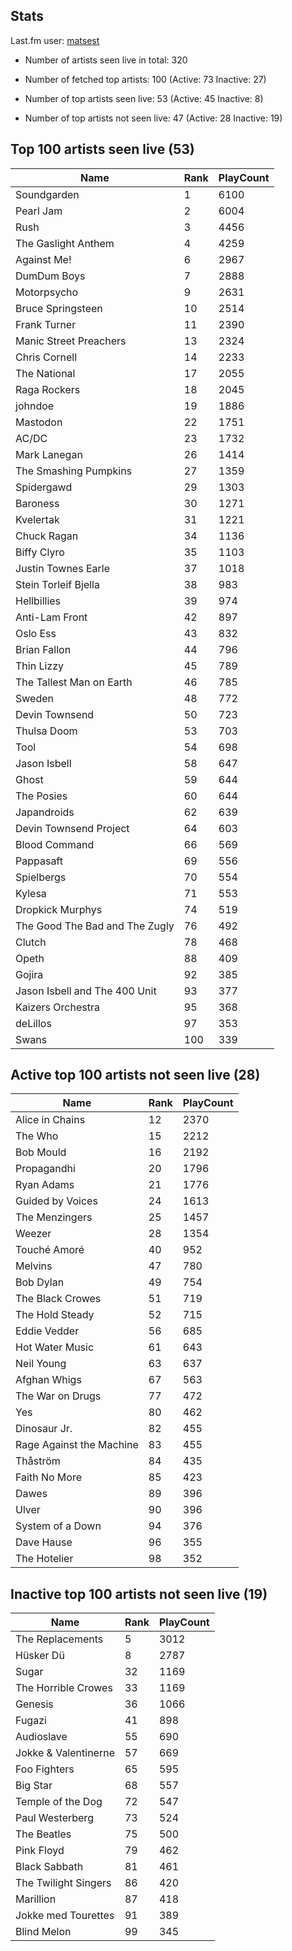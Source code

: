 ## Stats 


Last.fm user: [matsest](https://www.last.fm/user/matsest)

- Number of artists seen live in total: 320

- Number of fetched top artists: 100 (Active: 73 Inactive: 27)

- Number of top artists seen live: 53 (Active: 45 Inactive: 8)

- Number of top artists not seen live: 47 (Active: 28 Inactive: 19)

## Top 100 artists seen live (53)

Name                           | Rank | PlayCount
------------------------------ | ---- | ---------
Soundgarden                    | 1    | 6100     
Pearl Jam                      | 2    | 6004     
Rush                           | 3    | 4456     
The Gaslight Anthem            | 4    | 4259     
Against Me!                    | 6    | 2967     
DumDum Boys                    | 7    | 2888     
Motorpsycho                    | 9    | 2631     
Bruce Springsteen              | 10   | 2514     
Frank Turner                   | 11   | 2390     
Manic Street Preachers         | 13   | 2324     
Chris Cornell                  | 14   | 2233     
The National                   | 17   | 2055     
Raga Rockers                   | 18   | 2045     
johndoe                        | 19   | 1886     
Mastodon                       | 22   | 1751     
AC/DC                          | 23   | 1732     
Mark Lanegan                   | 26   | 1414     
The Smashing Pumpkins          | 27   | 1359     
Spidergawd                     | 29   | 1303     
Baroness                       | 30   | 1271     
Kvelertak                      | 31   | 1221     
Chuck Ragan                    | 34   | 1136     
Biffy Clyro                    | 35   | 1103     
Justin Townes Earle            | 37   | 1018     
Stein Torleif Bjella           | 38   | 983      
Hellbillies                    | 39   | 974      
Anti-Lam Front                 | 42   | 897      
Oslo Ess                       | 43   | 832      
Brian Fallon                   | 44   | 796      
Thin Lizzy                     | 45   | 789      
The Tallest Man on Earth       | 46   | 785      
Sweden                         | 48   | 772      
Devin Townsend                 | 50   | 723      
Thulsa Doom                    | 53   | 703      
Tool                           | 54   | 698      
Jason Isbell                   | 58   | 647      
Ghost                          | 59   | 644      
The Posies                     | 60   | 644      
Japandroids                    | 62   | 639      
Devin Townsend Project         | 64   | 603      
Blood Command                  | 66   | 569      
Pappasaft                      | 69   | 556      
Spielbergs                     | 70   | 554      
Kylesa                         | 71   | 553      
Dropkick Murphys               | 74   | 519      
The Good The Bad and The Zugly | 76   | 492      
Clutch                         | 78   | 468      
Opeth                          | 88   | 409      
Gojira                         | 92   | 385      
Jason Isbell and The 400 Unit  | 93   | 377      
Kaizers Orchestra              | 95   | 368      
deLillos                       | 97   | 353      
Swans                          | 100  | 339      

## Active top 100 artists not seen live (28)

Name                     | Rank | PlayCount
------------------------ | ---- | ---------
Alice in Chains          | 12   | 2370     
The Who                  | 15   | 2212     
Bob Mould                | 16   | 2192     
Propagandhi              | 20   | 1796     
Ryan Adams               | 21   | 1776     
Guided by Voices         | 24   | 1613     
The Menzingers           | 25   | 1457     
Weezer                   | 28   | 1354     
Touché Amoré             | 40   | 952      
Melvins                  | 47   | 780      
Bob Dylan                | 49   | 754      
The Black Crowes         | 51   | 719      
The Hold Steady          | 52   | 715      
Eddie Vedder             | 56   | 685      
Hot Water Music          | 61   | 643      
Neil Young               | 63   | 637      
Afghan Whigs             | 67   | 563      
The War on Drugs         | 77   | 472      
Yes                      | 80   | 462      
Dinosaur Jr.             | 82   | 455      
Rage Against the Machine | 83   | 455      
Thåström                 | 84   | 435      
Faith No More            | 85   | 423      
Dawes                    | 89   | 396      
Ulver                    | 90   | 396      
System of a Down         | 94   | 376      
Dave Hause               | 96   | 355      
The Hotelier             | 98   | 352      

## Inactive top 100 artists not seen live (19)

Name                 | Rank | PlayCount
-------------------- | ---- | ---------
The Replacements     | 5    | 3012     
Hüsker Dü            | 8    | 2787     
Sugar                | 32   | 1169     
The Horrible Crowes  | 33   | 1169     
Genesis              | 36   | 1066     
Fugazi               | 41   | 898      
Audioslave           | 55   | 690      
Jokke & Valentinerne | 57   | 669      
Foo Fighters         | 65   | 595      
Big Star             | 68   | 557      
Temple of the Dog    | 72   | 547      
Paul Westerberg      | 73   | 524      
The Beatles          | 75   | 500      
Pink Floyd           | 79   | 462      
Black Sabbath        | 81   | 461      
The Twilight Singers | 86   | 420      
Marillion            | 87   | 418      
Jokke med Tourettes  | 91   | 389      
Blind Melon          | 99   | 345      
